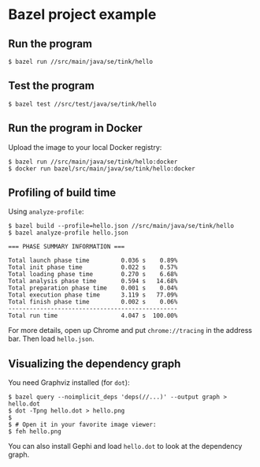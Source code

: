 # Bazel project example

## Run the program
```
$ bazel run //src/main/java/se/tink/hello
```

## Test the program
```
$ bazel test //src/test/java/se/tink/hello
```

## Run the program in Docker
Upload the image to your local Docker registry:
```
$ bazel run //src/main/java/se/tink/hello:docker
$ docker run bazel/src/main/java/se/tink/hello:docker
```

## Profiling of build time
Using `analyze-profile`:

```
$ bazel build --profile=hello.json //src/main/java/se/tink/hello
$ bazel analyze-profile hello.json

=== PHASE SUMMARY INFORMATION ===

Total launch phase time         0.036 s    0.89%
Total init phase time           0.022 s    0.57%
Total loading phase time        0.270 s    6.68%
Total analysis phase time       0.594 s   14.68%
Total preparation phase time    0.001 s    0.04%
Total execution phase time      3.119 s   77.09%
Total finish phase time         0.002 s    0.06%
------------------------------------------------
Total run time                  4.047 s  100.00%
```

For more details, open up Chrome and put `chrome://tracing` in the address bar. Then load `hello.json`.

## Visualizing the dependency graph
You need Graphviz installed (for `dot`):

```
$ bazel query --noimplicit_deps 'deps(//...)' --output graph > hello.dot
$ dot -Tpng hello.dot > hello.png
$
$ # Open it in your favorite image viewer:
$ feh hello.png
```

You can also install Gephi and load `hello.dot` to look at the dependency graph.

